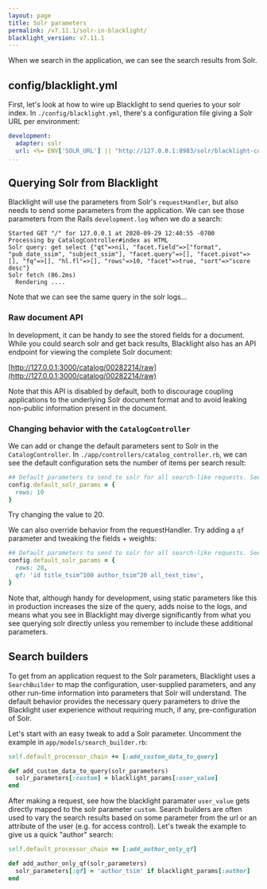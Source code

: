 ```yaml
---
layout: page
title: Solr parameters
permalink: /v7.11.1/solr-in-blacklight/
blacklight_version: v7.11.1
---
```


When we search in the application, we can see the search results from Solr.

## config/blacklight.yml

First, let's look at how to wire up Blacklight to send queries to your solr index. In `./config/blacklight.yml`, there's a configuration file giving a Solr URL per environment:

```yaml
development:
  adapter: solr
  url: <%= ENV['SOLR_URL'] || "http://127.0.0.1:8983/solr/blacklight-core" %>
...
```

## Querying Solr from Blacklight

Blacklight will use the parameters from Solr's `requestHandler`, but also needs to send some parameters from the application. We can see those parameters from the Rails `development.log` when we do a search:  

```
Started GET "/" for 127.0.0.1 at 2020-09-29 12:40:55 -0700
Processing by CatalogController#index as HTML
Solr query: get select {"qt"=>nil, "facet.field"=>["format", "pub_date_ssim", "subject_ssim"], "facet.query"=>[], "facet.pivot"=>[], "fq"=>[], "hl.fl"=>[], "rows"=>10, "facet"=>true, "sort"=>"score desc"}
Solr fetch (86.2ms)
  Rendering ....
```

Note that we can see the same query in the solr logs...


### Raw document API

In development, it can be handy to see the stored fields for a document. While you could search solr and get back results, Blacklight also has an API endpoint for viewing the complete Solr document:

[http://127.0.0.1:3000/catalog/00282214/raw](http://127.0.0.1:3000/catalog/00282214/raw)

Note that this API is disabled by default, both to discourage coupling applications to the underlying Solr document format and to avoid leaking non-public information present in the document.

### Changing behavior with the `CatalogController`

We can add or change the default parameters sent to Solr in the `CatalogController`. In `./app/controllers/catalog_controller.rb`, we can see the default configuration sets the number of items per search result:

```ruby
## Default parameters to send to solr for all search-like requests. See also SearchBuilder#processed_parameters
config.default_solr_params = {
  rows: 10
}
```

Try changing the value to 20.

We can also override behavior from the requestHandler. Try adding a `qf` parameter and tweaking the fields + weights:

```ruby
## Default parameters to send to solr for all search-like requests. See also SearchBuilder#processed_parameters
config.default_solr_params = {
  rows: 20,
  qf: 'id title_tsim^100 author_tsim^20 all_text_timv',
}
```

Note that, although handy for development, using static parameters like this in production increases the size of the query, adds noise to the logs, and means what you see in Blacklight may diverge significantly from what you see querying solr directly unless you remember to include these additional parameters.

## Search builders

To get from an application request to the Solr parameters, Blacklight uses a `SearchBuilder` to map the configuration, user-supplied parameters, and any other run-time information into parameters that Solr will understand. The default behavior provides the necessary query parameters to drive the Blacklight user experience without requiring much, if any, pre-configuration of Solr.

Let's start with an easy tweak to add a Solr parameter. Uncomment the example in `app/models/search_builder.rb`:

```ruby
self.default_processor_chain += [:add_custom_data_to_query]

def add_custom_data_to_query(solr_parameters)
  solr_parameters[:custom] = blacklight_params[:user_value]
end
```

After making a request, see how the blacklight paramater `user_value` gets directly mapped to the solr parameter `custom`. Search builders are often used to vary the search results based on some parameter from the url or an attribute of the user (e.g. for access control). Let's tweak the example to give us a quick "author" search:

```ruby
self.default_processor_chain += [:add_author_only_qf]

def add_author_only_qf(solr_parameters)
  solr_parameters[:qf] = 'author_tsim' if blacklight_params[:author]
end
```
